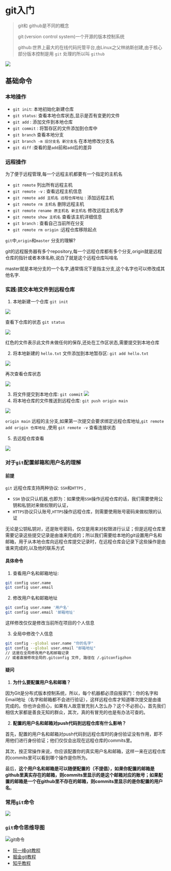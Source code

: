 # git入门

> git和 github是不同的概念
>
> git:(version control system)一个开源的版本控制系统
>
> github:世界上最大的在线代码托管平台,由Linux之父林纳斯创建,由于核心部分版本控制是用 `git` 处理的所以叫 `github` 

![](http://i0.hdslb.com/bfs/album/0896242aa82ff35d92e96e95be723662f564377a.jpg)

## 基础命令

### 本地操作

* `git init`: 本地初始化新建仓库
* `git status`: 查看本地仓库状态,显示是否有变更的文件
* `git add` : 添加文件到本地仓库
* `git commit` : 将暂存区的文件添加到仓库中
* `git branch` 查看本地分支
* `git branch -m 旧分支名 新分支名` 在本地修改分支名
* `git diff` :查看的是`add`前和`add`后的差异

### 远程操作

为了便于远程管理,每一个远程主机都要有一个指定的主机名

* `git remote` 列出所有远程主机
* `git remote -v` : 查看远程主机信息
* `git remote add 主机名 远程仓库地址` : 添加远程主机
* `git remote rm 主机名` 删除远程主机
* `git remote rename 原主机名 新主机名`  修改远程主机名字
* `git remote show 主机名` 查看该主机详细信息
* `git branch` : 查看自己当前所在分支
* `git remote rm origin` :远程仓库移除起点

`git`中,`origin`和`master` 分支的理解?

git的远程服务器有多个repository,每一个远程仓库都有多个分支,origin就是远程仓库的指针或者本体名称,说白了就是这个远程仓库叫啥名

master就是本地分支的一个名字,通常情况下是指主分支,这个名字也可以修改成其他名字.



###  实践:提交本地文件到远程仓库

1. 本地新建一个仓库 `git init` 

![](http://i0.hdslb.com/bfs/album/7045c4622559e9efec4a2e653006a6472d657181.png)

查看下仓库的状态 `git status` 

![](http://i0.hdslb.com/bfs/album/70ed198dff82b62ad9525036c8ab0d590d5e64c9.png)

红色的文件表示此文件未做任何的保存,还处在工作区状态,需要提交到本地仓库

2. 将本地新建的 `hello.txt` 文件添加到本地暂存区:  `git add hello.txt` 

![](http://i0.hdslb.com/bfs/album/15e009df426ccfff522bbdc89dff8ef5968937f6.png)

再次查看仓库状态

![](http://i0.hdslb.com/bfs/album/8169f8315953d2804f7c2613a52a4aba52e852fa.png)

3. 将文件提交到本地仓库: `git commit` ![](http://i0.hdslb.com/bfs/album/a4ee09785e0f2f2f51efbfe38aa185099c6d08c1.png)
4. 将本地仓库的文件推送到远程仓库: `git push origin main` 

![](http://i0.hdslb.com/bfs/album/ddf677bea4ebe77737337b2959a13bab48ca3d43.png)

`origin main` 远程的主分支,如果第一次提交会要求绑定远程仓库地址,`git remote add origin 仓库地址` ,使用 `git remote -v` 查看连接状态

5. 去远程仓库查看

![](http://i0.hdslb.com/bfs/album/c822eda163c56b49070767937a452d00cabbc5e1.png)

### 对于`git`配置邮箱和用户名的理解

#### 前提

`git` 远程仓库支持两种协议: `SSH`和`HTTPS` ,

* `SSH` 协议只认机器,也即为：如果使用`SSH`操作远程仓库的话，我们需要使用公钥和私钥对来做权限的认证，
* `HTTPS`协议只认账号,`HTTPS`操作远程仓库，则需要使用账号密码来做权限的认证

无论是公钥私钥对，还是账号密码，仅仅是用来对权限进行认证；但是远程仓库里需要记录这些提交记录是由谁来完成的；所以我们需要给本地的git设置用户名和邮箱，用于从本地仓库向远程仓库提交记录时，在远程仓库会记录下这些操作是由谁来完成的,以及他的联系方式

#### 具体命令

1. 查看用户名和邮箱地址: 

``` bash
git config user.name
git config user.email
```

2. 修改用户名和邮箱地址

``` bash
git config user.name '用户名'
git config user.email '邮箱地址'
```

这样修改仅仅是修改当前所在项目的个人信息

3. 全局中修改个人信息

```bash
git config --global user.name "你的名字"
git config --global user.email "邮箱地址"
// 这是在全局修改用户名和邮箱记录
// 或者直接修改全局的.gitconfig 文件, 路径在 /.gitconfigzhon
```

#### 疑问 

1. **为什么要配置用户名和邮箱？**

因为Git是分布式版本控制系统，所以，每个机器都必须自报家门：你的名字和Email地址（名字和邮箱都不会进行验证），这样远程仓库才知道哪次提交是由谁完成的。你也许会担心，如果有人故意冒充别人怎么办？这个不必担心，首先我们相信大家都是善良无知的群众，其次，真的有冒充的也是有办法可查的。

2. **配置的用户名和邮箱对push代码到远程仓库有什么影响？**

首先，配置的用户名和邮箱对push代码到远程仓库时的身份验证没有作用，即不用他们进行身份验证；他们仅仅会出现在远程仓库的commits里。

其次，按正常操作来说，你应该配置你的真实用户名和邮箱，这样一来在远程仓库的commits里可以看到哪个操作是你所为。

最后，**这个用户名和邮箱是可以随便配置的（不提倡），如果你配置的邮箱是github里真实存在的邮箱，则commits里显示的是这个邮箱对应的账号；如果配置的邮箱是一个在github里不存在的邮箱，则commits里显示的是你配置的用户名**。

### 常用`git`命令

![](http://i0.hdslb.com/bfs/album/484201019fa90a20006838c06da18b19d34ca0f0.jpg)

### `git`命令思维导图

![git命令](http://i0.hdslb.com/bfs/album/ced18de825e756bf0e60e92b4b7b18f0a50550ad.png)

* [阮一峰git教程](https://www.ruanyifeng.com/blog/2014/06/git_remote.html)
* [掘金git教程](https://juejin.cn/post/6869519303864123399)
* [知乎教程](https://zhuanlan.zhihu.com/p/135183491)

